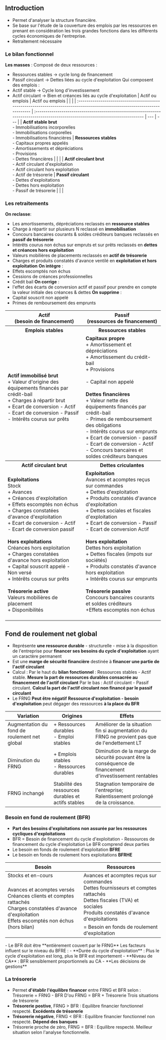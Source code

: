 ## Introduction
- Permet d'analyser la structure financière. 
- Se base sur l'étude de la couverture des emplois par les ressources en prenant en considération les trois grandes fonctions dans les différents cycles économiques de l'entreprise.
- Retraitement nécessaire

### Le bilan fonctionnel
**Les masses** :
Composé de deux ressources :
- Ressources stables -> cycle long de financement
- Passif circulant -> Dettes liées au cycle d'exploitation
Qui composent des emplois :
- Actif stable -> Cycle long d'investissement
- Actif circulant -> Bien et créances liés au cycle d'exploitation
| Actif ou emplois                                                                                                             | Actif ou emplois                                                                                                                  |     |     |
| :---------------------------------------------------------------------------------------------------------------------------- | :--------------------------------------------------------------------------------------------------------------------------------- | --- | --- |
| **Actif stable brut**<br>- Immobilisations incorporelles<br>- Immobilisations corporelles<br>- Immobilisations financières   | **Ressources stables**<br>- Capitaux propres appelés<br>- Amortissements et dépréciations<br>- Provisions<br>- Dettes financières |     |     |
| **Actif circulant brut**<br>- Actif circulant d'exploitation<br>- Actif circulant hors exploitation<br>- Actif de trésorerie | **Passif circulant**<br>- Dettes d'exploitations<br>- Dettes hors exploitation<br>- Passif de trésorerie                          |     |     |

### Les retraitements
**On reclasse**:
- Les amortissements, dépréciations reclassés en **ressource stables**
- Charge à répartir sur plusieurs N reclassé en **immobilisation**
- Concours bancaires courants & soldes créditeurs banques reclassés en **passif de trésorerie**
- Intérêts courus non échus sur empruts et sur prêts reclassés en **dettes et créances hors exploitation**
- Valeurs mobilières de placements reclassés en **actif de trésorerie**
- Charges et produits constatés d'avance ventilé en **exploitation et hors exploitation**
**On intègre** :
- Effets escomptés non échus 
- Cessions de créances professionnelles
- Crédit bail 
**On corrige** :
- l'effet des écarts de conversion actif et passif pour prendre en compte la valeur initiale des créances & dettes
**On supprime** :
- Capital souscrit non appelé
- Primes de remboursement des emprunts

<table><thead><tr><th>Actif<br>(besoin de financement)</th><th>Passif<br>(ressources de financement)<br></th></tr></thead><tbody><tr><th><strong> Emplois stables</strong></th><th><strong>Ressources stables</strong> <br></th></tr><tr><td><strong>Actif immobilisé brut</strong><br>+ Valeur d'origine des équipements financés par crédit-bail<br>+ Charges à répartir brut<br>+ Ecart de conversion - Actif<br>- Ecart de conversion - Passif<br>- Intérêts courus sur prêts<br></td><td><strong>Capitaux propre</strong><br>+ Amortissement et dépréciations<br>+ Amortissement du crédit-bail<br>+ Provisions<br><br>- Capital non appelé<br><br><strong>Dettes financières</strong><br>+ Valeur nette des équipements financés par crédit-bail<br>- Primes de remboursement des obligations<br>- Intérêts courus sur emprunts<br>+ Ecart de conversion - passif<br>- Ecart de conversion - Actif<br>- Concours bancaires et soldes créditeurs banques<br></td></tr><tr><th><strong>Actif circulant brut</strong></th><th><strong>Dettes criculantes</strong><br></th></tr><tr><td><strong>Exploitations</strong><br>Stock<br>+ Avances<br>+ Créances d'exploitation<br>+ Effets escomptés non échus<br>+ Charges constatées d'avance d'exploitation<br>+ Ecart de conversion - Actif<br>- Ecart de conversion passif<br><br><strong>Hors exploitations</strong><br>Créances hors exploitation<br>+ Charges constatées d'avance hors exploitation<br>+ Capital souscrit appelé - Non versé<br>+ Intérêts courus sur prêts<br><br><strong>Trésorerie active</strong><br>Valeurs mobilières de placement<br>+ Disponibilités<br></td><td><strong>Exploitation </strong> <br>Avances et acomptes reçus sur commandes<br>+ Dettes d'exploitation<br>+ Produits constatés d'avance d'exploitation<br>+ Dettes sociales et fiscales d'exploitation<br>+ Ecart de conversion - Passif<br>- Ecart de conversion Actif<br><br><strong>Hors exploitation </strong><br>Dettes hors exploitation<br>+ Dettes fiscales (impots sur sociétés)<br>+ Produits constatés d'avance hors exploitation<br>+ Intérêts courus sur emprunts<br><br><strong>Trésorerie passive</strong><br>Concours bancaires courants et soldes créditeurs<br>+Effets escomptés non échus<br><br></td></tr></tbody></table>

## Fond de roulement net global
- Représente **une ressource durable** - structurelle - mise à la disposition de l'entreprise pour **financer ses besoins du cycle d'exploitation** ayant un caractère permanent
- Est une **marge de sécurité financière** destinée à **financer une partie de l'actif circulant**
- Calcul :
	Par le haut du **bilan fonctionnel** : Ressources stables - Actif stable.
	**Mesure la part de ressources durables consacrée au financement de l'actif circulant**
	Par le bas : Actif circulant - Passif circulant. 
	**Calcul la part de l'actif circulant non financé par le passif circulant**
- Le FRNG 
	**Peut être négatif**
	**Ressource d'exploitation - besoin d'exploitation** peut dégager des ressources **à la place du BFR**


| Variation                                    | Origines                                            | Effets                                                                                                   |
|----------------------------------------------|-----------------------------------------------------|----------------------------------------------------------------------------------------------------------|
| Augmentation du fond de roulement net global | + Ressources durables<br>- Emploi stables           | Améliorer de la situation fin si augmentation du FRNG ne provient pas que de l'endettement LT            |
| Diminution du FRNG                           | + Emplois stables<br>- Ressources durables          | Diminution de la marge de sécurité pouvant être la conséquence de financement d'investissement rentables |
| FRNG inchangé                                | Stabilité des ressources durables et actifs stables | Stagnation temporaire de l'entreprise; Ralentissement prolongé de la croissance.                         |

### Besoin en fond de roulement (BFR)
- **Part des besoins d'exploitations non assurée par les ressources cycliques d'exploitations**
- BFR = Besoin de financement du cycle d'exploitation - Ressources de financement du cycle d'exploitation
Le BFR comprend deux parties
- Le besoin en fonds de roulement d'exploitation **BFRE**
- Le besoin en fonds de roulement hors exploitations **BFRHE**
<table><thead><tr><th>Besoin</th><th>Ressources<br></th></tr></thead><tbody><tr><td>Stocks et en-cours </td><td rowspan="2"> Avances et acomptes reçus sur commandes<br> Dettes fournisseurs et comptes rattachés<br> Dettes fiscales (TVA) et sociales<br> Produits constatés d'avance d'exploitations<br></td></tr><tr><td rowspan="2"> Avances et acomptes versés<br> Créances clients et comptes rattachés<br> Charges constatées d'avance d'exploitation<br> Effets escomptés non échus (hors bilan)<br></td></tr><tr><td>= Besoin en fonds de roulement d'exploitation<br></td></tr></tbody></table>
- Le BFR doit être **entièrement couvert par le FRNG**
Les facteurs influent sur le niveau du BFRE :
- **Durée du cycle d'exploitation** : Plus le cycle d'exploitation est long, plus le BFR est importement
- **Niveau de CA** : BFR sensiblement proportionnels au CA
- **Les décisions de gestions**

### La trésorerie
- Permet **d'établir l'équilibre financer** entre FRNG et BFR selon :
	Trésorerie = FRNG - BFR
	D'ou FRNG = BFR + Trésorerie
Trois situations de trésorerie
- **Trésorerie postive**, FRNG > BFR :
	Equilibre financier fonctionnel respecté. **Excédents de trésorerie**
- **Trésorerie négative**, FRNG < BFR :
	Equilibre financier fonctionnel non respecté. **Dépend des banques**
- Trésorerie proche de zéro, FRNG = BFR :
	Equilibre respecté. Meilleur situation selon l'analyse fonctionnelle.




